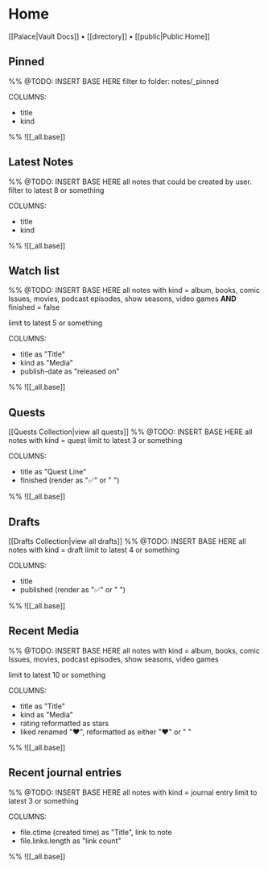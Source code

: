 # Home
[[Palace|Vault Docs]] • [[directory]] • [[public|Public Home]]


## Pinned
%%
@TODO: INSERT BASE HERE
filter to folder: notes/_pinned

COLUMNS:
- title
- kind

%%
![[_all.base]]

## Latest Notes
%%
@TODO: INSERT BASE HERE
all notes that could be created by user.
filter to latest 8 or something

COLUMNS:
- title
- kind

%%
![[_all.base]]

## Watch list
%%
@TODO: INSERT BASE HERE
all notes with kind = album, books, comic Issues, movies, podcast episodes, show seasons, video games
**AND** finished = false

limit to latest 5 or something

COLUMNS:
- title as "Title"
- kind as "Media"
- publish-date as "released on"

%%
![[_all.base]]

## Quests
[[Quests Collection|view all quests]]
%%
@TODO: INSERT BASE HERE
all notes with kind = quest
limit to latest 3 or something

COLUMNS:
- title as "Quest Line"
- finished (render as "✅" or " ")

%%
![[_all.base]]


## Drafts
[[Drafts Collection|view all drafts]]
%%
@TODO: INSERT BASE HERE
all notes with kind = draft
limit to latest 4 or something

COLUMNS:
- title
- published (render as "✅" or " ")

%%
![[_all.base]]


## Recent Media
%%
@TODO: INSERT BASE HERE
all notes with kind = album, books, comic Issues, movies, podcast episodes, show seasons, video games

limit to latest 10 or something

COLUMNS:
- title as "Title"
- kind as "Media"
- rating reformatted as stars
- liked renamed "❤️", reformatted as either "❤️"  or " "

%%
![[_all.base]]

## Recent journal entries
%%
@TODO: INSERT BASE HERE
all notes with kind = journal entry
limit to latest 3 or something

COLUMNS:
- file.ctime (created time) as "Title", link to note
- file.links.length as "link count"

%%
![[_all.base]]